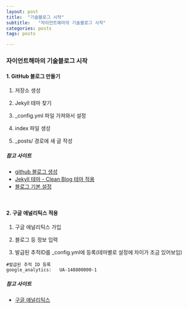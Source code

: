 ```yaml
---
layout: post
title:  "기술블로그 시작"
subtitle:   "자이언트해마의 기술블로그 시작"
categories: posts
tags: posts

---
```



### 자이언트해마의 기술블로그 시작


#### 1. GitHub 블로그 만들기

1. 저장소 생성

2. Jekyll 테마 찾기

3. _config.yml 파일 가져와서 설정

4. index 파일 생성

5. _posts/ 경로에 새 글 작성

#####   참고 사이트

- [github 블로그 생성](https://dreamgonfly.github.io/2018/01/27/jekyll-remote-theme.html)
- [Jekyll 테마 - Clean Blog 테마 적용](https://github.com/BlackrockDigital/startbootstrap-clean-blog-jekyll)
- [블로그 기본 설정](https://devinlife.com/howto%20github%20pages/blog-config)

<br>




#### 2. 구글 애널리틱스 적용

1. 구글 애널리틱스 가입

2. 블로그 등 정보 입력

3. 발급된 추적ID를 _config.yml에 등록(테마별로 설정에 차이가 조금 있어보임)

```
#발급된 추적 ID 등록
google_analytics:   UA-148800000-1 
```

#####   참고 사이트

- [구글 애널리틱스](https://blogchannel.tistory.com/149)
